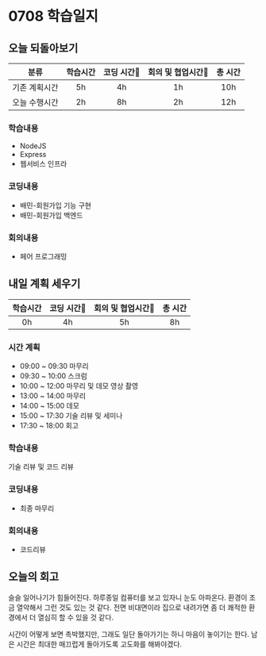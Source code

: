 # 0708 학습일지

## 오늘 되돌아보기
| 분류 | 학습시간 | 코딩 시간 | 회의 및 협업시간 | 총 시간 |
|:-------:|:------:|:------:|:-------------:|:-----:|
|기존 계획시간| 5h | 4h | 1h | 10h |
|오늘 수행시간| 2h | 8h | 2h | 12h |

### 학습내용
* NodeJS
* Express
* 웹서비스 인프라

### 코딩내용
* 배민-회원가입 기능 구현
* 배민-회원가입 백엔드

### 회의내용
* 페어 프로그래밍

## 내일 계획 세우기
| 학습시간 | 코딩 시간 | 회의 및 협업시간 | 총 시간 |
|:------:|:------:|:-------------:|:-----:|
| 0h | 4h | 5h | 8h |

### 시간 계획

* 09:00 ~ 09:30 마무리
* 09:30 ~ 10:00 스크럼
* 10:00 ~ 12:00 마무리 및 데모 영상 촬영
* 13:00 ~ 14:00 마무리
* 14:00 ~ 15:00 데모
* 15:00 ~ 17:30 기술 리뷰 및 세미나
* 17:30 ~ 18:00 회고

### 학습내용
기술 리뷰 및 코드 리뷰

### 코딩내용
* 최종 마무리

### 회의내용

* 코드리뷰

## 오늘의 회고
슬슬 일어나기가 힘들어진다. 하루종일 컴퓨터를 보고 있자니 눈도 아파온다. 환경이 조금 열악해서 그런 것도 있는 것 같다. 전면 비대면이라 집으로 내려가면 좀 더 쾌적한 환경에서 더 열심히 할 수 있을 것 같다.

시간이 어떻게 보면 촉박했지만, 그래도 일단 돌아가기는 하니 마음이 놓이기는 한다. 남은 시간은 최대한 매끄럽게 돌아가도록 고도화를 해봐야겠다.
